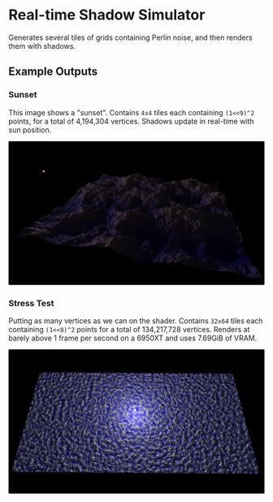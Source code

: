 # Real-time Shadow Simulator

Generates several tiles of grids containing Perlin noise, and then renders them with shadows.

## Example Outputs

### Sunset

This image shows a "sunset".
Contains `4x4` tiles each containing `(1<<9)^2` points, for a total of 4,194,304 vertices.
Shadows update in real-time with sun position.

<img alt="Detailed heightmap resembling a mountain range is lit softly from the side." src="./img/sunset.png" width="640">

### Stress Test

Putting as many vertices as we can on the shader.
Contains `32x64` tiles each containing `(1<<8)^2` points for a total of 134,217,728 vertices.
Renders at barely above 1 frame per second on a 6950XT and uses 7.69GiB of VRAM.

<img alt="Large heightmap from far away, looking almost like an ocean." src="./img/stress.png" width="640">
